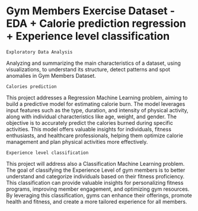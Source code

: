 # Gym Members Exercise Dataset - EDA + Calorie prediction regression + Experience level classification

`Exploratory Data Analysis`

Analyzing and summarizing the main characteristics of a dataset, using visualizations, to understand its structure, detect patterns and spot anomalies in Gym  Members Dataset.

`Calories prediction`

This project addresses a Regression Machine Learning problem, aiming to build a predictive model for estimating calorie burn. The model leverages input features such as the type, duration, and intensity of physical activity, along with individual characteristics like age, weight, and gender. The objective is to accurately predict the calories burned during specific activities. This model offers valuable insights for individuals, fitness enthusiasts, and healthcare professionals, helping them optimize calorie management and plan physical activities more effectively.

`Experience level classification`

This project will address also a Classification Machine Learning problem. The goal of classifying the Experience Level of gym members is to better understand and categorize individuals based on their fitness proficiency. This classification can provide valuable insights for personalizing fitness programs, improving member engagement, and optimizing gym resources. By leveraging this classification, gyms can enhance their offerings, promote health and fitness, and create a more tailored experience for all members.
